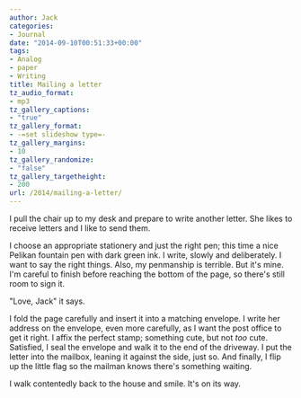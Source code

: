 ```yaml
---
author: Jack
categories:
- Journal
date: "2014-09-10T00:51:33+00:00"
tags:
- Analog
- paper
- Writing
title: Mailing a letter
tz_audio_format:
- mp3
tz_gallery_captions:
- "true"
tz_gallery_format:
- -=set slideshow type=-
tz_gallery_margins:
- 10
tz_gallery_randomize:
- "false"
tz_gallery_targetheight:
- 200
url: /2014/mailing-a-letter/
---
```


I pull the chair up to my desk and prepare to write another letter. She likes to receive letters and I like to send them.

I choose an appropriate stationery and just the right pen; this time a nice Pelikan fountain pen with dark green ink. I write, slowly and deliberately. I want to say the right things. Also, my penmanship is terrible. But it's mine. I'm careful to finish before reaching the bottom of the page, so there's still room to sign it.

"Love, Jack" it says.

I fold the page carefully and insert it into a matching envelope. I write her address on the envelope, even more carefully, as I want the post office to get it right. I affix the perfect stamp; something cute, but not _too_ cute. Satisfied, I seal the envelope and walk it to the end of the driveway. I put the letter into the mailbox, leaning it against the side, just so. And finally, I flip up the little flag so the mailman knows there's something waiting.

I walk contentedly back to the house and smile. It's on its way.